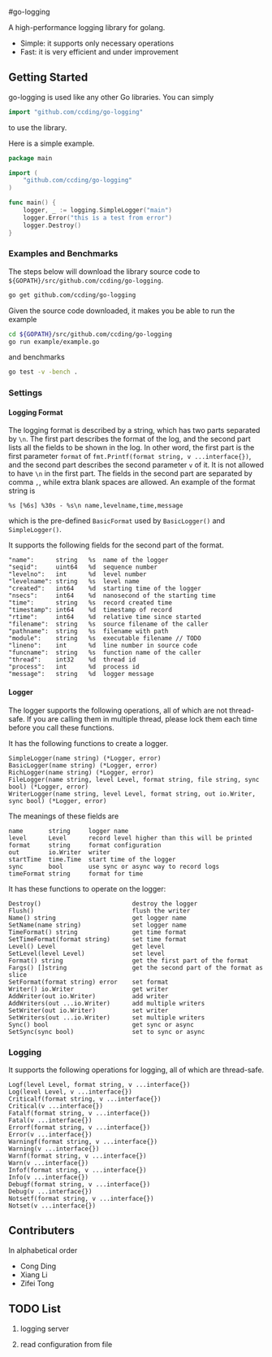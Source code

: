 #go-logging

A high-performance logging library for golang.

* Simple: it supports only necessary operations
* Fast: it is very efficient and under improvement


## Getting Started

go-logging is used like any other Go libraries. You can simply
```go
import "github.com/ccding/go-logging"
```
to use the library.

Here is a simple example.
```go
package main

import (
	"github.com/ccding/go-logging"
)

func main() {
	logger, _ := logging.SimpleLogger("main")
	logger.Error("this is a test from error")
	logger.Destroy()
}
```

### Examples and Benchmarks
The steps below will download the library source code to
`${GOPATH}/src/github.com/ccding/go-logging`.
```bash
go get github.com/ccding/go-logging
```

Given the source code downloaded, it makes you be able to run the example
```bash
cd ${GOPATH}/src/github.com/ccding/go-logging
go run example/example.go
```
and benchmarks
```bash
go test -v -bench .
```

### Settings

#### Logging Format
The logging format is described by a string, which has two parts separated by
`\n`. The first part describes the format of the log, and the second part
lists all the fields to be shown in the log. In other word, the first part is
the first parameter `format` of `fmt.Printf(format string, v ...interface{})`,
and the second part describes the second parameter `v` of it. It is not
allowed to have `\n` in the first part.  The fields in the second part are
separated by comma `,`, while extra blank spaces are allowed.  An example of
the format string is
```
%s [%6s] %30s - %s\n name,levelname,time,message
```
which is the pre-defined `BasicFormat` used by `BasicLogger()` and
`SimpleLogger()`.

It supports the following fields for the second part of the format.
```
"name":      string   %s  name of the logger
"seqid":     uint64   %d  sequence number
"levelno":   int      %d  level number
"levelname": string   %s  level name
"created":   int64    %d  starting time of the logger
"nsecs":     int64    %d  nanosecond of the starting time
"time":      string   %s  record created time
"timestamp": int64    %d  timestamp of record
"rtime":     int64    %d  relative time since started
"filename":  string   %s  source filename of the caller
"pathname":  string   %s  filename with path
"module":    string   %s  executable filename // TODO
"lineno":    int      %d  line number in source code
"funcname":  string   %s  function name of the caller
"thread":    int32    %d  thread id
"process":   int      %d  process id
"message":   string   %d  logger message
```

#### Logger
The logger supports the following operations, all of which are not
thread-safe. If you are calling them in multiple thread, please lock them
each time before you call these functions.

It has the following functions to create a logger.
```
SimpleLogger(name string) (*Logger, error)
BasicLogger(name string) (*Logger, error)
RichLogger(name string) (*Logger, error)
FileLogger(name string, level Level, format string, file string, sync bool) (*Logger, error)
WriterLogger(name string, level Level, format string, out io.Writer, sync bool) (*Logger, error)
```
The meanings of these fields are
```
name       string     logger name
level      Level      record level higher than this will be printed
format     string     format configuration
out        io.Writer  writer
startTime  time.Time  start time of the logger
sync       bool       use sync or async way to record logs
timeFormat string     format for time
```

It has these functions to operate on the logger:
```
Destroy()                         destroy the logger
Flush()                           flush the writer
Name() string                     get logger name
SetName(name string)              set logger name
TimeFormat() string               get time format
SetTimeFormat(format string)      set time format
Level() Level                     get level
SetLevel(level Level)             set level
Format() string                   get the first part of the format
Fargs() []string                  get the second part of the format as slice
SetFormat(format string) error    set format
Writer() io.Writer                get writer
AddWriter(out io.Writer)          add writer
AddWriters(out ...io.Writer)      add multiple writers
SetWriter(out io.Writer)          set writer
SetWriters(out ...io.Writer)      set multiple writers
Sync() bool                       get sync or async
SetSync(sync bool)                set to sync or async
```

### Logging
It supports the following operations for logging, all of which are
thread-safe.
```
Logf(level Level, format string, v ...interface{})
Log(level Level, v ...interface{})
Criticalf(format string, v ...interface{})
Critical(v ...interface{})
Fatalf(format string, v ...interface{})
Fatal(v ...interface{})
Errorf(format string, v ...interface{})
Error(v ...interface{})
Warningf(format string, v ...interface{})
Warning(v ...interface{})
Warnf(format string, v ...interface{})
Warn(v ...interface{})
Infof(format string, v ...interface{})
Info(v ...interface{})
Debugf(format string, v ...interface{})
Debug(v ...interface{})
Notsetf(format string, v ...interface{})
Notset(v ...interface{})
```

## Contributers
In alphabetical order
* Cong Ding
* Xiang Li
* Zifei Tong

## TODO List
1. logging server

2. read configuration from file
